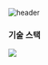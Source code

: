 ![header](https://capsule-render.vercel.app/api?type=waving&color=auto&height=300&section=header&text=capsule%20render&fontSize=90)

### 기술 스택
<img src="https://img.shields.io/badge/javascript-F7DF1E?style=flat-squre&logo=JavaScript&logoColor=black">


<!--
**hyunwoomemo/hyunwoomemo** is a ✨ _special_ ✨ repository because its `README.md` (this file) appears on your GitHub profile.

Here are some ideas to get you started:

- 🔭 I’m currently working on ...
- 🌱 I’m currently learning ...
- 👯 I’m looking to collaborate on ...
- 🤔 I’m looking for help with ...
- 💬 Ask me about ...
- 📫 How to reach me: ...
- 😄 Pronouns: ...
- ⚡ Fun fact: ...
-->
